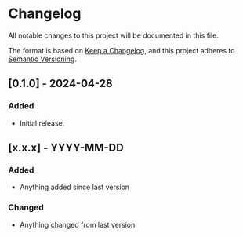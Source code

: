 # Changelog

All notable changes to this project will be documented in this file.

The format is based on [Keep a Changelog](https://keepachangelog.com/en/1.0.0/),
and this project adheres to [Semantic Versioning](https://semver.org/spec/v2.0.0.html).

[comment]: # (Template for updates)
## [0.1.0] - 2024-04-28
### Added
- Initial release.

## [x.x.x] - YYYY-MM-DD
### Added
- Anything added since last version
### Changed
- Anything changed from last version